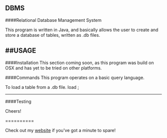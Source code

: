 DBMS
-----------

####Relational Database Management System

This program is written in Java, and basically allows the user to create and store a database of tables, written as <file name>.db files.

##USAGE
-------------------
####Installation
This section coming soon, as this program was build on OSX and has yet to be tried on other platforms.

####Commands
This program operates on a basic query language.

To load a table from a .db file.
    load <table name>;


-------------------
####Testing

Cheers!

==========

Check out my [website](https://nicholasdill.com) if you've got a minute to spare!
